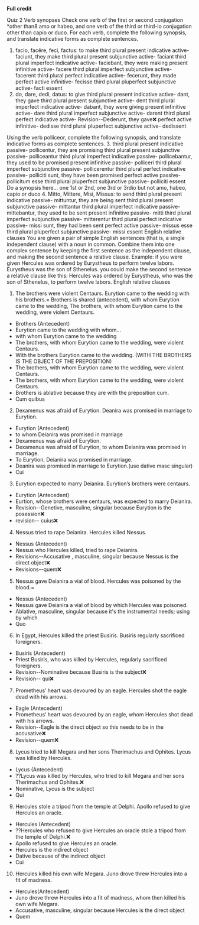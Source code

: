 **Full credit**

Quiz 2 
Verb synopses 
Check one verb of the first or second conjugation *other than8 amo or habeo, and one verb of the third or third-io conjugation other than capio or duco. For each verb, complete the following synopsis, and translate indicative forms as complete sentences.
1. facio, facĕre, feci, factus: to make
third plural present indicative active- faciunt, they make
third plural present subjunctive active- faciant
third plural imperfect indicative active- faciebant, they were making
present infinitive active- facere
third plural imperfect subjunctive active- facerent
third plural perfect indicative active- fecerunt, they made
perfect active infinitive- fecisse
third plural pluperfect subjunctive active- facti essent
2. do, dare, dedi, datus: to give
third plural present indicative active- dant, they gave
third plural present subjunctive active- dent
third plural imperfect indicative active- dabant, they were giving
present infinitive active- dare
third plural imperfect subjunctive active- darent
third plural perfect indicative active- Revision--Dederunt, they gave❌
perfect active infinitive- dedisse
third plural pluperfect subjunctive active- dedissent

Using the verb polliceor, complete the following synopsis, and translate indicative forms as complete sentences.
3. third plural present indicative passive- pollicentur, they are promising
third plural present subjunctive passive- polliceantur
third plural imperfect indicative passive- pollicebantur, they used to be promised
present infinitive passive- polliceri
third plural imperfect subjunctive passive- pollicerentur
third plural perfect indicative passive- polliciti sunt, they have been promised
perfect active passive- pollicitum esse
third plural pluperfect subjunctive passive- polliciti essent
Do a synopsis here… one 1st or 2nd, one 3rd or 3rdio
but not amo, habeo, capio or duco
4. Mitto, Mittere, Misi, Missus: to send
third plural present indicative passive- mittuntur, they are being sent 
third plural present subjunctive passive- mittantur
third plural imperfect indicative passive- mittebantur, they used to be sent 
present infinitive passive- mitti
third plural imperfect subjunctive passive- mitterentur
third plural perfect indicative passive- missi sunt, they had been sent
perfect active passive- missus esse
third plural pluperfect subjunctive passive- missi essent
English relative clauses 
You are given a pair of simple English sentences (that is, a single independent clause) with a noun in common. Combine them into one complex sentence by keeping the first sentence as the independent clause, and making the second sentence a relative clause.
Example: if you were given
Hercules was ordered by Eurystheus to perform twelve labors. Eurystheus was the son of Sthenelus.
you could make the second sentence a relative clause like this:
Hercules was ordered by Eurystheus, who was the son of Sthenelus, to perform twelve labors.
English relative clauses
1. The brothers were violent Centaurs. Eurytion came to the wedding with his brothers.= Brothers is shared (antecedent), with whom Eurytion came to the wedding, The brothers, with whom Eurytion came to the wedding, were violent Centaurs.
  - Brothers (Antecedent)
  - Eurytion came to the wedding with whom…
  - with whom Eurytion came to the wedding
  - The brothers, with whom Eurytion came to the wedding, were violent Centaurs.
  - With the brothers Eurytion came to the wedding. (WITH THE BROTHERS IS THE OBJECT OF THE PREPOSITION)
  - The brothers, with whom Eurytion came to the wedding, were violent Centaurs.
  - The brothers, with whom Eurytion came to the wedding, were violent Centaurs.
  - Brothers is ablative because they are with the preposition cum.
  - Cum quibus
2. Dexamenus was afraid of Eurytion. Deanira was promised in marriage to Eurytion.
  - Eurytion (Antecedent)
  - to whom Deianira was promised in marriage
  - Dexamenus was afraid of Eurytion.
  - Dexamenus was afraid of Eurytion, to whom Deianira was promised in marriage.
  - To Eurytion, Deianira was promised in marriage.
  - Deanira was promised in marriage to Eurytion.(use dative masc singular)
  - Cui
3. Eurytion expected to marry Deianira. Eurytion’s brothers were centaurs.
  - Eurytion (Antecedent)
  - Eurtion, whose brothers were centaurs, was expected to marry Deianira.
  - Revision--Genetive, masculine, singular because Eurytion is the posession❌
  - revision-- cuius❌
4. Nessus tried to rape Deianira. Hercules killed Nessus.
  - Nessus (Antecedent)
  - Nessus who Hercules killed, tried to rape Deianira.
  - Revisions--Accusative , masculine, singular because Nessus is the direct object❌
  - Revisions--quem❌
5. Nessus gave Deianira a vial of blood. Hercules was poisoned by the blood.=
  - Nessus (Antecedent)
  - Nessus gave Deianira a vial of blood by which Hercules was poisoned.
  - Ablative, masculine, singular because it's the instrumental needs; using by which
  - Quo
6. In Egypt, Hercules killed the priest Busiris. Busiris regularly sacrificed foreigners.
  - Busiris (Antecedent)
  - Priest Busiris, who was killed by Hercules, regularly sacrificed foreigners.
  - Revision--Nominative because Busiris is the subject❌
  - Revision-- qui❌
7. Prometheus’ heart was devoured by an eagle. Hercules shot the eagle dead with his arrows.
  - Eagle (Antecedent)
  - Prometheus’ heart was devoured by an eagle, whom Hercules shot dead with his arrows.
  - Revision--Eagle is the direct object so this needs to be in the accusative❌
  - Revision--quem❌
8. Lycus tried to kill Megara and her sons Therimachus and Ophites. Lycus was killed by Hercules.
  - Lycus (Antecedent)
  - ??Lycus was killed by Hercules, who tried to kill Megara and her sons Therimachus and Ophites.❌
  - Nominative, Lycus is the subject
  - Qui
9. Hercules stole a tripod from the temple at Delphi. Apollo refused to give Hercules an oracle.
  - Hercules (Antecedent)
  - ??Hercules who refused to give Hercules an oracle stole a tripod from the temple of Delphi.❌
  - Apollo refused to give Hercules an oracle.
  - Hercules is the indirect object 
  - Dative because of the indirect object
  - Cui
10. Hercules killed his own wife Megara. Juno drove threw Hercules into a fit of madness.
  - Hercules(Antecedent)
  - Juno drove threw Hercules into a fit of madness, whom then killed his own wife Megara.
  - Accusative, masculine, singular because Hercules is the direct object
  - Quem

